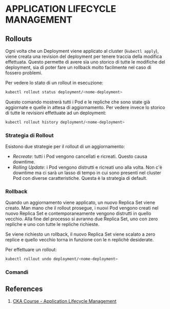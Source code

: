 # APPLICATION LIFECYCLE MANAGEMENT

## Rollouts

Ogni volta che un Deployment viene applicato al cluster (`kubectl apply`), viene creata una revision del deployment per tenere traccia della modifica effettuata. Questo permette di avere sia uno storico di tutte le modifiche del deployment, sia di poter fare un rollback molto facilmente nel caso di fossero problemi.

Per vedere lo stato di un rollout in esecuzione:

```bash
kubectl rollout status deployment/<nome-deployment>
```

Questo comando mostrerà tutti i Pod e le repliche che sono state già aggiornate e quelle in attesa di aggiornamento.
Per vedere invece lo storico di tutte le revisioni effettuate ad un deployment:

```bash
kubectl rollout history deployment/<nome-deployment>
```

### Strategia di Rollout

Esistono due strategie per il rollout di un aggiornamento:

* *Recreate*: tutti i Pod vengono cancellati e ricreati. Questo causa downtime.
* *Rolling Update*: i Pod vengono distrutti e ricreati uno alla volta. Non c'è downtime ma ci sarà un lasso di tempo in cui sono presenti nel cluster Pod con diverse caratteristiche. Questa è la strategia di default.

### Rollback

Quando un aggiornamento viene applicato, un nuovo Replica Set viene creato. Man mano che il rollout prosegue, i nuovi Pod vengono creati nel nuovo Replica Set e contemporaneamente vengono distrutti in quello vecchio. Alla fine del processo si avranno due Replica Set, uno con zero repliche e uno con tutte le repliche richieste.

Se viene richiesto un rollback, il nuovo Replica Set viene scalato a zero replice e quello vecchio torna in funzione con le n replichè desiderate.

Per effettuare un rollout:

```bash
kubectl rollout undo deployment/<nome-deployment>
```

### Comandi

## References

1. [CKA Course - Application Lifecycle Management](https://github.com/kodekloudhub/certified-kubernetes-administrator-course/tree/master/docs/05-Application-Lifecycle-Management)
